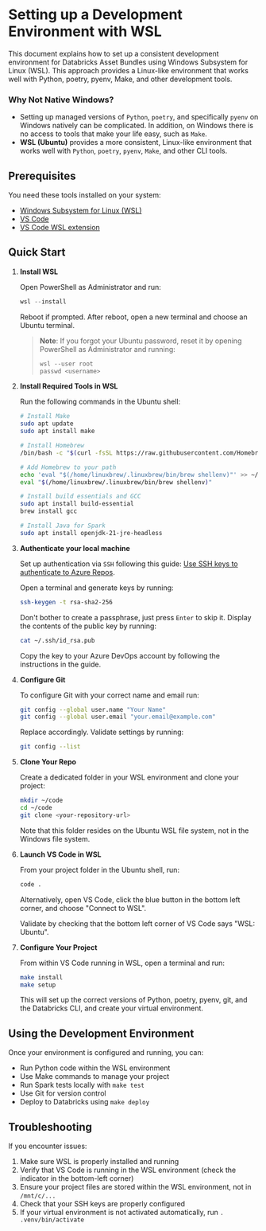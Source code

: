 # Setting up a Development Environment with WSL

This document explains how to set up a consistent development environment for Databricks Asset Bundles using Windows Subsystem for Linux (WSL). This approach provides a Linux-like environment that works well with Python, poetry, pyenv, Make, and other development tools.

### Why Not Native Windows?

- Setting up managed versions of `Python`, `poetry`, and specifically `pyenv` on Windows natively can be complicated. In addition, on Windows there is no access to tools that make your life easy, such as `Make`.
- **WSL (Ubuntu)** provides a more consistent, Linux-like environment that works well with `Python`, `poetry`, `pyenv`, `Make`, and other CLI tools.

## Prerequisites

You need these tools installed on your system:

- [Windows Subsystem for Linux (WSL)](https://docs.microsoft.com/en-us/windows/wsl/install)
- [VS Code](https://code.visualstudio.com/)
- [VS Code WSL extension](https://marketplace.visualstudio.com/items?itemName=ms-vscode-remote.remote-wsl)

## Quick Start

1. **Install WSL**

   Open PowerShell as Administrator and run:

   ```powershell
   wsl --install
   ```

   Reboot if prompted. After reboot, open a new terminal and choose an Ubuntu terminal.

   > **Note**: If you forgot your Ubuntu password, reset it by opening PowerShell as Administrator and running:
   > ```powershell
   > wsl --user root
   > passwd <username>
   > ```

2. **Install Required Tools in WSL**

   Run the following commands in the Ubuntu shell:

   ```bash
   # Install Make
   sudo apt update
   sudo apt install make

   # Install Homebrew
   /bin/bash -c "$(curl -fsSL https://raw.githubusercontent.com/Homebrew/install/HEAD/install.sh)"

   # Add Homebrew to your path
   echo 'eval "$(/home/linuxbrew/.linuxbrew/bin/brew shellenv)"' >> ~/.bashrc
   eval "$(/home/linuxbrew/.linuxbrew/bin/brew shellenv)"

   # Install build essentials and GCC
   sudo apt install build-essential
   brew install gcc

   # Install Java for Spark
   sudo apt install openjdk-21-jre-headless
   ```

3. **Authenticate your local machine**

   Set up authentication via `SSH` following this guide: [Use SSH keys to authenticate to Azure Repos](https://learn.microsoft.com/en-us/azure/devops/repos/git/use-ssh-keys-to-authenticate?view=azure-devops).

   Open a terminal and generate keys by running:

   ```bash
   ssh-keygen -t rsa-sha2-256
   ```

   Don't bother to create a passphrase, just press `Enter` to skip it. Display the contents of the public key by running:

   ```bash
   cat ~/.ssh/id_rsa.pub
   ```

   Copy the key to your Azure DevOps account by following the instructions in the guide.

4. **Configure Git**

   To configure Git with your correct name and email run:

   ```bash
   git config --global user.name "Your Name"
   git config --global user.email "your.email@example.com"
   ```

   Replace accordingly. Validate settings by running:

   ```bash
   git config --list
   ```

5. **Clone Your Repo**

   Create a dedicated folder in your WSL environment and clone your project:

   ```bash
   mkdir ~/code
   cd ~/code
   git clone <your-repository-url>
   ```

   Note that this folder resides on the Ubuntu WSL file system, not in the Windows file system.

6. **Launch VS Code in WSL**

   From your project folder in the Ubuntu shell, run:

   ```bash
   code .
   ```

   Alternatively, open VS Code, click the blue button in the bottom left corner, and choose "Connect to WSL".

   Validate by checking that the bottom left corner of VS Code says "WSL: Ubuntu".

7. **Configure Your Project**

   From within VS Code running in WSL, open a terminal and run:

   ```bash
   make install
   make setup
   ```

   This will set up the correct versions of Python, poetry, pyenv, git, and the Databricks CLI, and create your virtual environment.

## Using the Development Environment

Once your environment is configured and running, you can:

- Run Python code within the WSL environment
- Use Make commands to manage your project
- Run Spark tests locally with `make test`
- Use Git for version control
- Deploy to Databricks using `make deploy`

## Troubleshooting

If you encounter issues:

1. Make sure WSL is properly installed and running
2. Verify that VS Code is running in the WSL environment (check the indicator in the bottom-left corner)
3. Ensure your project files are stored within the WSL environment, not in `/mnt/c/...`
4. Check that your SSH keys are properly configured
5. If your virtual environment is not activated automatically, run `. .venv/bin/activate`
